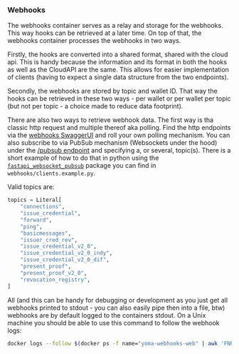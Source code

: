 ### Webhooks

The webhooks container serves as a relay and storage for the webhooks. This way hooks can be retrieved at a later time. On top of that, the webhooks container processes the webhooks in two ways.

Firstly, the hooks are converted into a shared format, shared with the cloud api. This is handy because the information and its format in both the hooks as well as the CloudAPI are the same. This allows for easier implementation of clients (having to expect a single data structure from the two endpoints).

Secondly, the webhooks are stored by topic and wallet ID. That way the hooks can be retrieved in these two ways - per wallet or per wallet per topic (but not per topic - a choice made to reduce data footprint).

There are also two ways to retrieve webhook data. The first way is tha classic http request and multiple thereof aka polling. Find the http endpoints via the [webhooks SwaggerUI](http://localhost:3010/docs) and roll your own polling mechanism. You can also subscribe to via PubSub mechanism (Websockets under the hood) under the [/pubsub endpoint](http://localhost:3010/pubsub) and specifying a, or several, topic(s). There is a short example of how to do that in python using the [`fastapi_websocket_pubsub`](https://github.com/permitio/fastapi_websocket_pubsub) package you can find in `webhooks/clients.example.py`.

Valid topics are:

```python
topics = Literal[
    "connections",
    "issue_credential",
    "forward",
    "ping",
    "basicmessages",
    "issuer_cred_rev",
    "issue_credential_v2_0",
    "issue_credential_v2_0_indy",
    "issue_credential_v2_0_dif",
    "present_proof",
    "present_proof_v2_0",
    "revocation_registry",
]
```

All (and this can be handy for debugging or development as you just get all webhooks printed to stdout - you can also easily pipe then into a file, btw) webhooks are by default logged to the containers stdout. On a Unix machine you should be able to use this command to follow the webhook logs:

```bash
docker logs --follow $(docker ps -f name="yoma-webhooks-web" | awk 'FNR == 2 {print $1}')
```
